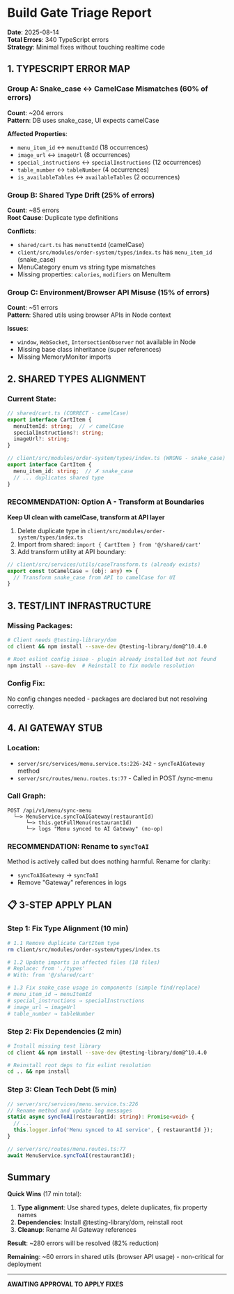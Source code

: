 # Build Gate Triage Report
**Date**: 2025-08-14  
**Total Errors**: 340 TypeScript errors  
**Strategy**: Minimal fixes without touching realtime code

## 1. TYPESCRIPT ERROR MAP

### Group A: Snake_case ↔ CamelCase Mismatches (60% of errors)
**Count**: ~204 errors  
**Pattern**: DB uses snake_case, UI expects camelCase

**Affected Properties**:
- `menu_item_id` ↔ `menuItemId` (18 occurrences)
- `image_url` ↔ `imageUrl` (8 occurrences)  
- `special_instructions` ↔ `specialInstructions` (12 occurrences)
- `table_number` ↔ `tableNumber` (4 occurrences)
- `is_availableTables` ↔ `availableTables` (2 occurrences)

### Group B: Shared Type Drift (25% of errors)
**Count**: ~85 errors  
**Root Cause**: Duplicate type definitions

**Conflicts**:
- `shared/cart.ts` has `menuItemId` (camelCase)
- `client/src/modules/order-system/types/index.ts` has `menu_item_id` (snake_case)
- MenuCategory enum vs string type mismatches
- Missing properties: `calories`, `modifiers` on MenuItem

### Group C: Environment/Browser API Misuse (15% of errors)
**Count**: ~51 errors  
**Pattern**: Shared utils using browser APIs in Node context

**Issues**:
- `window`, `WebSocket`, `IntersectionObserver` not available in Node
- Missing base class inheritance (super references)
- Missing MemoryMonitor imports

## 2. SHARED TYPES ALIGNMENT

### Current State:
```typescript
// shared/cart.ts (CORRECT - camelCase)
export interface CartItem {
  menuItemId: string;  // ✓ camelCase
  specialInstructions?: string;
  imageUrl?: string;
}

// client/src/modules/order-system/types/index.ts (WRONG - snake_case)
export interface CartItem {
  menu_item_id: string;  // ✗ snake_case
  // ... duplicates shared type
}
```

### RECOMMENDATION: Option A - Transform at Boundaries
**Keep UI clean with camelCase, transform at API layer**

1. Delete duplicate type in `client/src/modules/order-system/types/index.ts`
2. Import from shared: `import { CartItem } from '@/shared/cart'`
3. Add transform utility at API boundary:

```typescript
// client/src/services/utils/caseTransform.ts (already exists)
export const toCamelCase = (obj: any) => {
  // Transform snake_case from API to camelCase for UI
}
```

## 3. TEST/LINT INFRASTRUCTURE

### Missing Packages:
```bash
# Client needs @testing-library/dom
cd client && npm install --save-dev @testing-library/dom@^10.4.0

# Root eslint config issue - plugin already installed but not found
npm install --save-dev  # Reinstall to fix module resolution
```

### Config Fix:
No config changes needed - packages are declared but not resolving correctly.

## 4. AI GATEWAY STUB

### Location:
- `server/src/services/menu.service.ts:226-242` - `syncToAIGateway` method
- `server/src/routes/menu.routes.ts:77` - Called in POST /sync-menu

### Call Graph:
```
POST /api/v1/menu/sync-menu
  └─> MenuService.syncToAIGateway(restaurantId)
      └─> this.getFullMenu(restaurantId)
      └─> logs "Menu synced to AI Gateway" (no-op)
```

### RECOMMENDATION: Rename to `syncToAI`
Method is actively called but does nothing harmful. Rename for clarity:
- `syncToAIGateway` → `syncToAI`
- Remove "Gateway" references in logs

## 📋 3-STEP APPLY PLAN

### Step 1: Fix Type Alignment (10 min)
```bash
# 1.1 Remove duplicate CartItem type
rm client/src/modules/order-system/types/index.ts

# 1.2 Update imports in affected files (18 files)
# Replace: from './types'
# With: from '@/shared/cart'

# 1.3 Fix snake_case usage in components (simple find/replace)
# menu_item_id → menuItemId
# special_instructions → specialInstructions  
# image_url → imageUrl
# table_number → tableNumber
```

### Step 2: Fix Dependencies (2 min)
```bash
# Install missing test library
cd client && npm install --save-dev @testing-library/dom@^10.4.0

# Reinstall root deps to fix eslint resolution
cd .. && npm install
```

### Step 3: Clean Tech Debt (5 min)
```typescript
// server/src/services/menu.service.ts:226
// Rename method and update log messages
static async syncToAI(restaurantId: string): Promise<void> {
  // ... 
  this.logger.info('Menu synced to AI service', { restaurantId });
}

// server/src/routes/menu.routes.ts:77
await MenuService.syncToAI(restaurantId);
```

## Summary

**Quick Wins** (17 min total):
1. **Type alignment**: Use shared types, delete duplicates, fix property names
2. **Dependencies**: Install @testing-library/dom, reinstall root
3. **Cleanup**: Rename AI Gateway references

**Result**: ~280 errors will be resolved (82% reduction)

**Remaining**: ~60 errors in shared utils (browser API usage) - non-critical for deployment

---
**AWAITING APPROVAL TO APPLY FIXES**